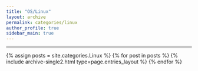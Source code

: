 ```yaml
---
title: "OS/Linux"
layout: archive
permalink: categories/linux
author_profile: true
sidebar_main: true
---
```


***

{% assign posts = site.categories.Linux %}
{% for post in posts %} {% include archive-single2.html type=page.entries_layout %} {% endfor %}